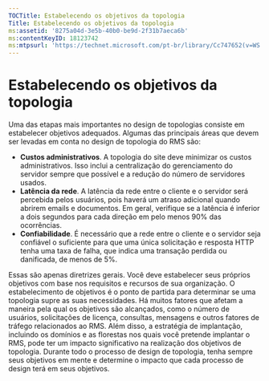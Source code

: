 ```yaml
---
TOCTitle: Estabelecendo os objetivos da topologia
Title: Estabelecendo os objetivos da topologia
ms:assetid: '8275a04d-3e5b-40b0-be9d-2f31b7aeca6b'
ms:contentKeyID: 18123742
ms:mtpsurl: 'https://technet.microsoft.com/pt-br/library/Cc747652(v=WS.10)'
---
```


Estabelecendo os objetivos da topologia
=======================================

Uma das etapas mais importantes no design de topologias consiste em estabelecer objetivos adequados. Algumas das principais áreas que devem ser levadas em conta no design de topologia do RMS são:

-   **Custos administrativos**. A topologia do site deve minimizar os custos administrativos. Isso inclui a centralização do gerenciamento do servidor sempre que possível e a redução do número de servidores usados.
-   **Latência da rede**. A latência da rede entre o cliente e o servidor será percebida pelos usuários, pois haverá um atraso adicional quando abrirem emails e documentos. Em geral, verifique se a latência é inferior a dois segundos para cada direção em pelo menos 90% das ocorrências.
-   **Confiabilidade**. É necessário que a rede entre o cliente e o servidor seja confiável o suficiente para que uma única solicitação e resposta HTTP tenha uma taxa de falha, que indica uma transação perdida ou danificada, de menos de 5%.

Essas são apenas diretrizes gerais. Você deve estabelecer seus próprios objetivos com base nos requisitos e recursos de sua organização. O estabelecimento de objetivos é o ponto de partida para determinar se uma topologia supre as suas necessidades. Há muitos fatores que afetam a maneira pela qual os objetivos são alcançados, como o número de usuários, solicitações de licença, consultas, mensagens e outros fatores de tráfego relacionados ao RMS. Além disso, a estratégia de implantação, incluindo os domínios e as florestas nos quais você pretende implantar o RMS, pode ter um impacto significativo na realização dos objetivos de topologia. Durante todo o processo de design de topologia, tenha sempre seus objetivos em mente e determine o impacto que cada processo de design terá em seus objetivos.
